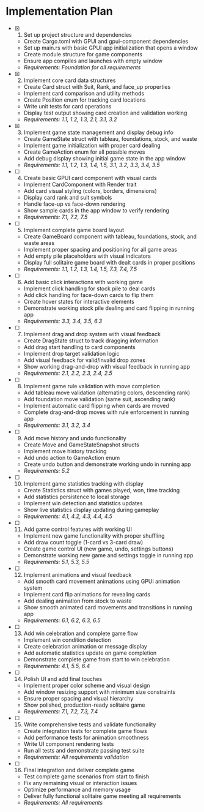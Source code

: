 # Implementation Plan

- [x] 1. Set up project structure and dependencies
  - Create Cargo.toml with GPUI and gpui-component dependencies
  - Set up main.rs with basic GPUI app initialization that opens a window
  - Create module structure for game components
  - Ensure app compiles and launches with empty window
  - _Requirements: Foundation for all requirements_

- [x] 2. Implement core card data structures
  - Create Card struct with Suit, Rank, and face_up properties
  - Implement card comparison and utility methods
  - Create Position enum for tracking card locations
  - Write unit tests for card operations
  - Display test output showing card creation and validation working
  - _Requirements: 1.1, 1.2, 1.3, 2.1, 3.1, 3.2_

- [x] 3. Implement game state management and display debug info
  - Create GameState struct with tableau, foundations, stock, and waste
  - Implement game initialization with proper card dealing
  - Create GameAction enum for all possible moves
  - Add debug display showing initial game state in the app window
  - _Requirements: 1.1, 1.2, 1.3, 1.4, 1.5, 3.1, 3.2, 3.3, 3.4, 3.5_

- [ ] 4. Create basic GPUI card component with visual cards
  - Implement CardComponent with Render trait
  - Add card visual styling (colors, borders, dimensions)
  - Display card rank and suit symbols
  - Handle face-up vs face-down rendering
  - Show sample cards in the app window to verify rendering
  - _Requirements: 7.1, 7.2, 7.5_

- [ ] 5. Implement complete game board layout
  - Create GameBoard component with tableau, foundations, stock, and waste areas
  - Implement proper spacing and positioning for all game areas
  - Add empty pile placeholders with visual indicators
  - Display full solitaire game board with dealt cards in proper positions
  - _Requirements: 1.1, 1.2, 1.3, 1.4, 1.5, 7.3, 7.4, 7.5_

- [ ] 6. Add basic click interactions with working game
  - Implement click handling for stock pile to deal cards
  - Add click handling for face-down cards to flip them
  - Create hover states for interactive elements
  - Demonstrate working stock pile dealing and card flipping in running app
  - _Requirements: 3.3, 3.4, 3.5, 6.3_

- [ ] 7. Implement drag and drop system with visual feedback
  - Create DragState struct to track dragging information
  - Add drag start handling to card components
  - Implement drop target validation logic
  - Add visual feedback for valid/invalid drop zones
  - Show working drag-and-drop with visual feedback in running app
  - _Requirements: 2.1, 2.2, 2.3, 2.4, 2.5_

- [ ] 8. Implement game rule validation with move completion
  - Add tableau move validation (alternating colors, descending rank)
  - Add foundation move validation (same suit, ascending rank)
  - Implement automatic card flipping when cards are moved
  - Complete drag-and-drop moves with rule enforcement in running app
  - _Requirements: 3.1, 3.2, 3.4_

- [ ] 9. Add move history and undo functionality
  - Create Move and GameStateSnapshot structs
  - Implement move history tracking
  - Add undo action to GameAction enum
  - Create undo button and demonstrate working undo in running app
  - _Requirements: 5.2_

- [ ] 10. Implement game statistics tracking with display
  - Create Statistics struct with games played, won, time tracking
  - Add statistics persistence to local storage
  - Implement win detection and statistics updates
  - Show live statistics display updating during gameplay
  - _Requirements: 4.1, 4.2, 4.3, 4.4, 4.5_

- [ ] 11. Add game control features with working UI
  - Implement new game functionality with proper shuffling
  - Add draw count toggle (1-card vs 3-card draw)
  - Create game control UI (new game, undo, settings buttons)
  - Demonstrate working new game and settings toggle in running app
  - _Requirements: 5.1, 5.3, 5.5_

- [ ] 12. Implement animations and visual feedback
  - Add smooth card movement animations using GPUI animation system
  - Implement card flip animations for revealing cards
  - Add dealing animation from stock to waste
  - Show smooth animated card movements and transitions in running app
  - _Requirements: 6.1, 6.2, 6.3, 6.5_

- [ ] 13. Add win celebration and complete game flow
  - Implement win condition detection
  - Create celebration animation or message display
  - Add automatic statistics update on game completion
  - Demonstrate complete game from start to win celebration
  - _Requirements: 4.1, 5.5, 6.4_

- [ ] 14. Polish UI and add final touches
  - Implement proper color scheme and visual design
  - Add window resizing support with minimum size constraints
  - Ensure proper spacing and visual hierarchy
  - Show polished, production-ready solitaire game
  - _Requirements: 7.1, 7.2, 7.3, 7.4_

- [ ] 15. Write comprehensive tests and validate functionality
  - Create integration tests for complete game flows
  - Add performance tests for animation smoothness
  - Write UI component rendering tests
  - Run all tests and demonstrate passing test suite
  - _Requirements: All requirements validation_

- [ ] 16. Final integration and deliver complete game
  - Test complete game scenarios from start to finish
  - Fix any remaining visual or interaction issues
  - Optimize performance and memory usage
  - Deliver fully functional solitaire game meeting all requirements
  - _Requirements: All requirements_